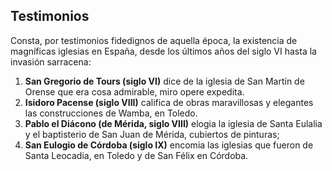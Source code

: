 
## Testimonios

Consta, por testimonios fidedignos de aquella época, la existencia de magníficas iglesias en España, desde los últimos años del siglo VI hasta la invasión sarracena:

1.	**San Gregorio de Tours (siglo VI)** dice de la iglesia de San Martín de Orense que era cosa admirable, miro opere expedita.
2.	**Isidoro Pacense (siglo VIII)** califica de obras maravillosas y elegantes las construcciones de Wamba, en Toledo.
3.	**Pablo el Diácono (de Mérida, siglo VIII)** elogia la iglesia de Santa Eulalia y el baptisterio de San Juan de Mérida, cubiertos de pinturas;
4.	**San Eulogio de Córdoba (siglo IX)** encomia las iglesias que fueron de Santa Leocadia, en Toledo y de San Félix en Córdoba.

